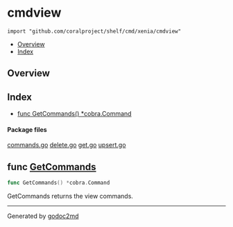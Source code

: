 

# cmdview
`import "github.com/coralproject/shelf/cmd/xenia/cmdview"`

* [Overview](#pkg-overview)
* [Index](#pkg-index)

## <a name="pkg-overview">Overview</a>



## <a name="pkg-index">Index</a>
* [func GetCommands() *cobra.Command](#GetCommands)


#### <a name="pkg-files">Package files</a>
[commands.go](/src/github.com/coralproject/shelf/cmd/xenia/cmdview/commands.go) [delete.go](/src/github.com/coralproject/shelf/cmd/xenia/cmdview/delete.go) [get.go](/src/github.com/coralproject/shelf/cmd/xenia/cmdview/get.go) [upsert.go](/src/github.com/coralproject/shelf/cmd/xenia/cmdview/upsert.go) 





## <a name="GetCommands">func</a> [GetCommands](/src/target/commands.go?s=266:299#L2)
``` go
func GetCommands() *cobra.Command
```
GetCommands returns the view commands.








- - -
Generated by [godoc2md](http://godoc.org/github.com/davecheney/godoc2md)
